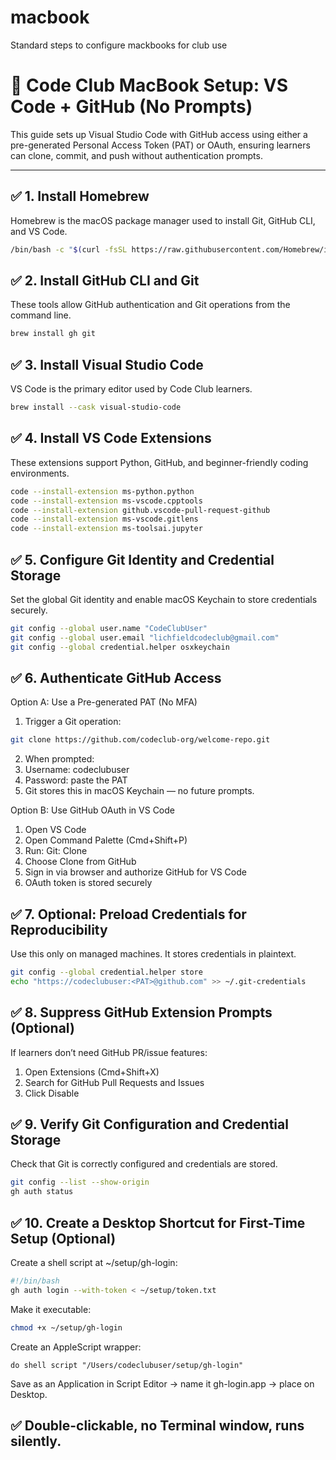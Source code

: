 # macbook
Standard steps to configure mackbooks for club use
# 🧰 Code Club MacBook Setup: VS Code + GitHub (No Prompts)

This guide sets up Visual Studio Code with GitHub access using either a pre-generated Personal Access Token (PAT) or OAuth, ensuring learners can clone, commit, and push without authentication prompts.

---

## ✅ 1. Install Homebrew

Homebrew is the macOS package manager used to install Git, GitHub CLI, and VS Code.

```bash
/bin/bash -c "$(curl -fsSL https://raw.githubusercontent.com/Homebrew/install/HEAD/install.sh)"
```

## ✅ 2. Install GitHub CLI and Git

These tools allow GitHub authentication and Git operations from the command line.
```bash
brew install gh git
```

## ✅ 3. Install Visual Studio Code

VS Code is the primary editor used by Code Club learners.

```bash
brew install --cask visual-studio-code
```

## ✅ 4. Install VS Code Extensions

These extensions support Python, GitHub, and beginner-friendly coding environments.

```bash
code --install-extension ms-python.python
code --install-extension ms-vscode.cpptools
code --install-extension github.vscode-pull-request-github
code --install-extension ms-vscode.gitlens
code --install-extension ms-toolsai.jupyter
```

## ✅ 5. Configure Git Identity and Credential Storage

Set the global Git identity and enable macOS Keychain to store credentials securely.

```bash
git config --global user.name "CodeClubUser"
git config --global user.email "lichfieldcodeclub@gmail.com"
git config --global credential.helper osxkeychain
```

## ✅ 6. Authenticate GitHub Access
Option A: Use a Pre-generated PAT (No MFA)

1. Trigger a Git operation:

```bash
git clone https://github.com/codeclub-org/welcome-repo.git
```

 2. When prompted:
   1. Username: codeclubuser
   2. Password: paste the PAT
3. Git stores this in macOS Keychain — no future prompts.

Option B: Use GitHub OAuth in VS Code
1. Open VS Code
2. Open Command Palette (Cmd+Shift+P)
3. Run: Git: Clone
4. Choose Clone from GitHub
5. Sign in via browser and authorize GitHub for VS Code
6. OAuth token is stored securely

## ✅ 7. Optional: Preload Credentials for Reproducibility

Use this only on managed machines. It stores credentials in plaintext.

```bash
git config --global credential.helper store
echo "https://codeclubuser:<PAT>@github.com" >> ~/.git-credentials
```

## ✅ 8. Suppress GitHub Extension Prompts (Optional)
If learners don’t need GitHub PR/issue features:
1. Open Extensions (Cmd+Shift+X)
2. Search for GitHub Pull Requests and Issues
3. Click Disable

## ✅ 9. Verify Git Configuration and Credential Storage
Check that Git is correctly configured and credentials are stored.

```bash
git config --list --show-origin
gh auth status
```

## ✅ 10. Create a Desktop Shortcut for First-Time Setup (Optional)
Create a shell script at ~/setup/gh-login:

```bash
#!/bin/bash
gh auth login --with-token < ~/setup/token.txt
```

Make it executable:

```bash
chmod +x ~/setup/gh-login

```
Create an AppleScript wrapper:

```Applescript
do shell script "/Users/codeclubuser/setup/gh-login"
```
Save as an Application in Script Editor → name it gh-login.app → place on Desktop.

## ✅ Double-clickable, no Terminal window, runs silently.


    

